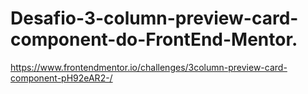 # Desafio-3-column-preview-card-component-do-FrontEnd-Mentor.
https://www.frontendmentor.io/challenges/3column-preview-card-component-pH92eAR2-/
